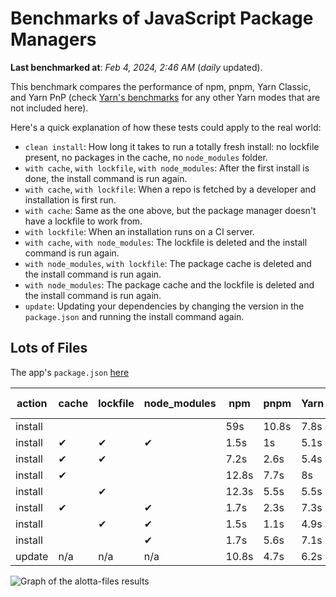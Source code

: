 # Benchmarks of JavaScript Package Managers

**Last benchmarked at**: _Feb 4, 2024, 2:46 AM_ (_daily_ updated).

This benchmark compares the performance of npm, pnpm, Yarn Classic, and Yarn PnP (check [Yarn's benchmarks](https://yarnpkg.com/benchmarks) for any other Yarn modes that are not included here).

Here's a quick explanation of how these tests could apply to the real world:

- `clean install`: How long it takes to run a totally fresh install: no lockfile present, no packages in the cache, no `node_modules` folder.
- `with cache`, `with lockfile`, `with node_modules`: After the first install is done, the install command is run again.
- `with cache`, `with lockfile`: When a repo is fetched by a developer and installation is first run.
- `with cache`: Same as the one above, but the package manager doesn't have a lockfile to work from.
- `with lockfile`: When an installation runs on a CI server.
- `with cache`, `with node_modules`: The lockfile is deleted and the install command is run again.
- `with node_modules`, `with lockfile`: The package cache is deleted and the install command is run again.
- `with node_modules`: The package cache and the lockfile is deleted and the install command is run again.
- `update`: Updating your dependencies by changing the version in the `package.json` and running the install command again.

## Lots of Files

The app's `package.json` [here](https://github.com/pnpm/pnpm.io/blob/main/benchmarks/fixtures/alotta-files/package.json)

| action  | cache | lockfile | node_modules| npm | pnpm | Yarn | Yarn PnP |
| ---     | ---   | ---      | ---         | --- | ---  | ---  | ---      |
| install |       |          |             | 59s | 10.8s | 7.8s | 4.2s |
| install | ✔     | ✔        | ✔           | 1.5s | 1s | 5.1s | n/a |
| install | ✔     | ✔        |             | 7.2s | 2.6s | 5.4s | 1.4s |
| install | ✔     |          |             | 12.8s | 7.7s | 8s | 3.6s |
| install |       | ✔        |             | 12.3s | 5.5s | 5.5s | 1.4s |
| install | ✔     |          | ✔           | 1.7s | 2.3s | 7.3s | n/a |
| install |       | ✔        | ✔           | 1.5s | 1.1s | 4.9s | n/a |
| install |       |          | ✔           | 1.7s | 5.6s | 7.1s | n/a |
| update  | n/a | n/a | n/a | 10.8s | 4.7s | 6.2s | 3.4s |

<img alt="Graph of the alotta-files results" src="/img/benchmarks/alotta-files.svg" />